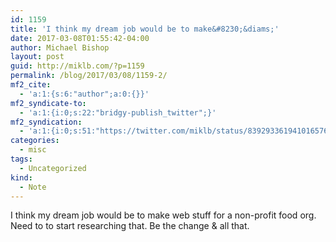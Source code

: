 ```yaml
---
id: 1159
title: 'I think my dream job would be to make&#8230;&diams;'
date: 2017-03-08T01:55:42-04:00
author: Michael Bishop
layout: post
guid: http://miklb.com/?p=1159
permalink: /blog/2017/03/08/1159-2/
mf2_cite:
  - 'a:1:{s:6:"author";a:0:{}}'
mf2_syndicate-to:
  - 'a:1:{i:0;s:22:"bridgy-publish_twitter";}'
mf2_syndication:
  - 'a:1:{i:0;s:51:"https://twitter.com/miklb/status/839293361941016576";}'
categories:
  - misc
tags:
  - Uncategorized
kind:
  - Note
---
```

I think my dream job would be to make web stuff for a non-profit food org. Need to to start researching that. Be the change & all that.